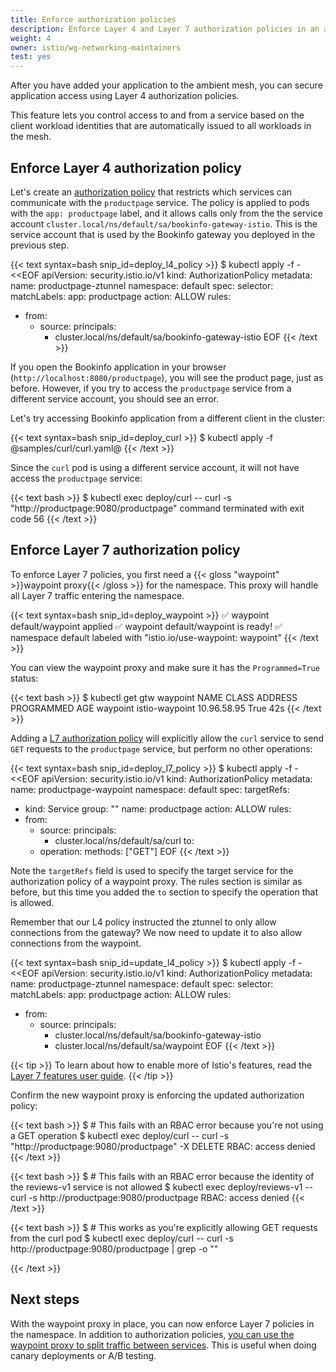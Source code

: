 ```yaml
---
title: Enforce authorization policies
description: Enforce Layer 4 and Layer 7 authorization policies in an ambient mesh.
weight: 4
owner: istio/wg-networking-maintainers
test: yes
---
```


After you have added your application to the ambient mesh, you can secure application access using Layer 4 authorization policies.

This feature lets you control access to and from a service based on the client workload
identities that are automatically issued to all workloads in the mesh.

## Enforce Layer 4 authorization policy

Let's create an [authorization policy](/docs/reference/config/security/authorization-policy/) that restricts which services can communicate with the `productpage` service. The policy is applied to pods with the `app: productpage` label, and it allows calls only from the the service account `cluster.local/ns/default/sa/bookinfo-gateway-istio`. This is the service account that is used by the Bookinfo gateway you deployed in the previous step.

{{< text syntax=bash snip_id=deploy_l4_policy >}}
$ kubectl apply -f - <<EOF
apiVersion: security.istio.io/v1
kind: AuthorizationPolicy
metadata:
  name: productpage-ztunnel
  namespace: default
spec:
  selector:
    matchLabels:
      app: productpage
  action: ALLOW
  rules:
  - from:
    - source:
        principals:
        - cluster.local/ns/default/sa/bookinfo-gateway-istio
EOF
{{< /text >}}

If you open the Bookinfo application in your browser (`http://localhost:8080/productpage`), you will see the product page, just as before. However, if you try to access the `productpage` service from a different service account, you should see an error.

Let's try accessing Bookinfo application from a different client in the cluster:

{{< text syntax=bash snip_id=deploy_curl >}}
$ kubectl apply -f @samples/curl/curl.yaml@
{{< /text >}}

Since the `curl` pod is using a different service account, it will not have access the `productpage` service:

{{< text bash >}}
$ kubectl exec deploy/curl -- curl -s "http://productpage:9080/productpage"
command terminated with exit code 56
{{< /text >}}

## Enforce Layer 7 authorization policy

To enforce Layer 7 policies, you first need a {{< gloss "waypoint" >}}waypoint proxy{{< /gloss >}} for the namespace. This proxy will handle all Layer 7 traffic entering the namespace.

{{< text syntax=bash snip_id=deploy_waypoint >}}
✅ waypoint default/waypoint applied
✅ waypoint default/waypoint is ready!
✅ namespace default labeled with "istio.io/use-waypoint: waypoint"
{{< /text >}}

You can view the waypoint proxy and make sure it has the `Programmed=True` status:

{{< text bash >}}
$ kubectl get gtw waypoint
NAME       CLASS            ADDRESS       PROGRAMMED   AGE
waypoint   istio-waypoint   10.96.58.95   True         42s
{{< /text >}}

Adding a [L7 authorization policy](/docs/ambient/usage/l7-features/) will explicitly allow the `curl` service to send `GET` requests to the `productpage` service, but perform no other operations:

{{< text syntax=bash snip_id=deploy_l7_policy >}}
$ kubectl apply -f - <<EOF
apiVersion: security.istio.io/v1
kind: AuthorizationPolicy
metadata:
  name: productpage-waypoint
  namespace: default
spec:
  targetRefs:
  - kind: Service
    group: ""
    name: productpage
  action: ALLOW
  rules:
  - from:
    - source:
        principals:
        - cluster.local/ns/default/sa/curl
    to:
    - operation:
        methods: ["GET"]
EOF
{{< /text >}}

Note the `targetRefs` field is used to specify the target service for the authorization policy of a waypoint proxy. The rules section is similar as before, but this time you added the `to` section to specify the operation that is allowed.

Remember that our L4 policy instructed the ztunnel to only allow connections from the gateway? We now need to update it to also allow connections from the waypoint.

{{< text syntax=bash snip_id=update_l4_policy >}}
$ kubectl apply -f - <<EOF
apiVersion: security.istio.io/v1
kind: AuthorizationPolicy
metadata:
  name: productpage-ztunnel
  namespace: default
spec:
  selector:
    matchLabels:
      app: productpage
  action: ALLOW
  rules:
  - from:
    - source:
        principals:
        - cluster.local/ns/default/sa/bookinfo-gateway-istio
        - cluster.local/ns/default/sa/waypoint
EOF
{{< /text >}}

{{< tip >}}
To learn about how to enable more of Istio's features, read the [Layer 7 features user guide](/docs/ambient/usage/l7-features/).
{{< /tip >}}

Confirm the new waypoint proxy is enforcing the updated authorization policy:

{{< text bash >}}
$ # This fails with an RBAC error because you're not using a GET operation
$ kubectl exec deploy/curl -- curl -s "http://productpage:9080/productpage" -X DELETE
RBAC: access denied
{{< /text >}}

{{< text bash >}}
$ # This fails with an RBAC error because the identity of the reviews-v1 service is not allowed
$ kubectl exec deploy/reviews-v1 -- curl -s http://productpage:9080/productpage
RBAC: access denied
{{< /text >}}

{{< text bash >}}
$ # This works as you're explicitly allowing GET requests from the curl pod
$ kubectl exec deploy/curl -- curl -s http://productpage:9080/productpage | grep -o "<title>.*</title>"
<title>Simple Bookstore App</title>
{{< /text >}}

## Next steps

With the waypoint proxy in place, you can now enforce Layer 7 policies in the namespace. In addition to authorization policies, [you can use the waypoint proxy to split traffic between services](../manage-traffic/). This is useful when doing canary deployments or A/B testing.
